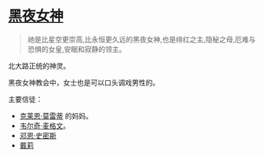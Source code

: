 # [黑夜女神](../神明/黑夜女神.md)

> 祂是比星空更崇高,比永恒更久远的黑夜女神,也是绯红之主,隐秘之母,厄难与恐惧的女皇,安眠和寂静的领主。

北大路正统的神灵。

黑夜女神教会中，女士也是可以口头调戏男性的。

主要信徒：
+ [克莱恩·莫雷蒂](../人物/克莱恩·莫雷蒂.md) 的妈妈。
+ [韦尔奇·麦格文](../龙套/韦尔奇·麦格文.md)。
+ [邓恩·史密斯](../人物/邓恩·史密斯.md)
+ [戴莉](../人物/戴莉.md)
